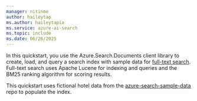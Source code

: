 ```yaml
---
manager: nitinme
author: haileytap
ms.author: haileytapia
ms.service: azure-ai-search
ms.topic: include
ms.date: 06/26/2025
---
```


In this quickstart, you use the Azure.Search.Documents client library to create, load, and query a search index with sample data for [full-text search](../../search-lucene-query-architecture.md). Full-text search uses Apache Lucene for indexing and queries and the BM25 ranking algorithm for scoring results.

This quickstart uses fictional hotel data from the [azure-search-sample-data](https://github.com/Azure-Samples/azure-search-sample-data/tree/main/hotels/hotel-json-documents) repo to populate the index.